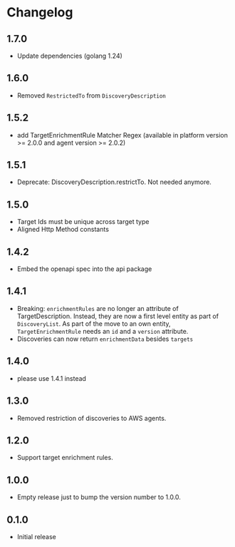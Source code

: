 # Changelog

## 1.7.0
- Update dependencies (golang 1.24)

## 1.6.0
- Removed `RestrictedTo` from `DiscoveryDescription`

## 1.5.2
- add TargetEnrichmentRule Matcher Regex (available in platform version >= 2.0.0 and agent version >= 2.0.2)

## 1.5.1
- Deprecate: DiscoveryDescription.restrictTo. Not needed anymore.

## 1.5.0
- Target Ids must be unique across target type
- Aligned Http Method constants

## 1.4.2
- Embed the openapi spec into the api package

## 1.4.1
- Breaking: `enrichmentRules` are no longer an attribute of TargetDescription. Instead, they are now a first level entity as part of `DiscoveryList`. As part of the move to an own entity, `TargetEnrichmentRule` needs an `id` and a `version` attribute.
- Discoveries can now return `enrichmentData` besides `targets`

## 1.4.0

- please use 1.4.1 instead

## 1.3.0

- Removed restriction of discoveries to AWS agents.

## 1.2.0

- Support target enrichment rules.

## 1.0.0

 - Empty release just to bump the version number to 1.0.0.

## 0.1.0

 - Initial release